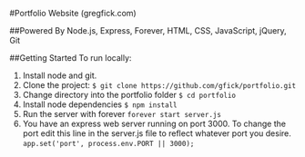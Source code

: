 #Portfolio Website (gregfick.com)

##Powered By
Node.js, Express, Forever, HTML, CSS, JavaScript, jQuery, Git

##Getting Started
To run locally:

1. Install node and git.
2. Clone the project: `$ git clone https://github.com/gfick/portfolio.git`
3. Change directory into the portfolio folder `$ cd portfolio`
4. Install node dependencies `$ npm install`
5. Run the server with forever `forever start server.js`
6. You have an express web server running on port 3000. To change the port edit this line in the server.js file to reflect whatever port you desire. `app.set('port', process.env.PORT || 3000);`